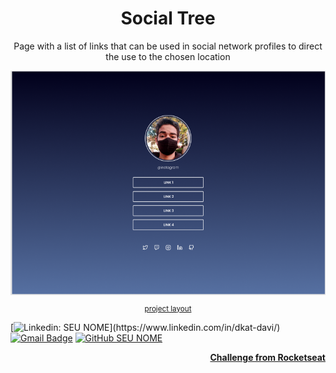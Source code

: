 <div align="center">
    <h1>Social Tree</h1>
    <p>Page with a list of links that can be used in social network profiles to direct the use to the chosen location</p>
    <img style="min-width:300px" src="./social-links.png" alt="initial design"></img>
    <a href="https://www.figma.com/file/yi1ycIyAW8QiGiX9bMFHkU/DD-%2F-Social-links/duplicate" target="_blank">
        <small><p>project layout</p></small>
    </a>

</div> 

<div>

[![Linkedin: SEU NOME](https://img.shields.io/badge/-dkatdavi-blue?style=flat-square&logo=Linkedin&logoColor=white&link=(https://www.linkedin.com/in/dkat-davi/))](https://www.linkedin.com/in/dkat-davi/)
[![Gmail Badge](https://img.shields.io/badge/-dkatdavi@gmail.com-006bed?style=flat-square&logo=Gmail&logoColor=white&link=mailto:dkatdavi@gmail.com)](mailto:dkatdavi@gmail.com)
[![GitHub SEU NOME](https://img.shields.io/github/followers/dkat-davi?label=follow&style=social)](https://github.com/dkat-davi)
</div>


<footer align="right">
    <a href="https://efficient-sloth-d85.notion.site/Desafio-Social-Tree-a4008e467a3248c4b05c97cf78aea44f" target="_blank">
        <strong>Challenge from Rocketseat</strong>
    </a>
</footer>